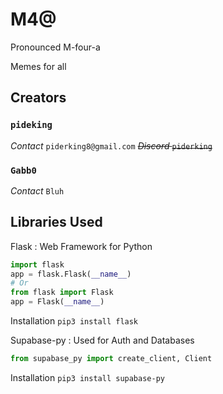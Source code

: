 # M4@
Pronounced M-four-a

Memes for all



## Creators
### `pideking` 
*Contact* `piderking8@gmail.com` 
~~*Discord* `piderking`~~ 

### `Gabb0`  
*Contact* ` Bluh `


## Libraries Used
 Flask
: Web Framework for Python

```python
import flask
app = flask.Flask(__name__)
# Or
from flask import Flask
app = Flask(__name__)
```
Installation
`pip3 install flask`


 Supabase-py
: Used for Auth and Databases

```python
from supabase_py import create_client, Client
```
Installation
`pip3 install supabase-py`
